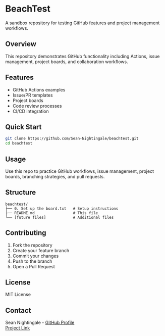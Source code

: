# BeachTest

A sandbox repository for testing GitHub features and project management workflows.

## Overview

This repository demonstrates GitHub functionality including Actions, issue management, project boards, and collaboration workflows.

## Features

- GitHub Actions examples
- Issue/PR templates
- Project boards
- Code review processes
- CI/CD integration

## Quick Start

```bash
git clone https://github.com/Sean-Nightingale/beachtest.git
cd beachtest
```

## Usage

Use this repo to practice GitHub workflows, issue management, project boards, branching strategies, and pull requests.

## Structure

```
beachtest/
├── 0. Set up the board.txt   # Setup instructions
├── README.md                 # This file
└── [future files]            # Additional files
```

## Contributing

1. Fork the repository
2. Create your feature branch
3. Commit your changes
4. Push to the branch
5. Open a Pull Request

## License

MIT License

## Contact

Sean Nightingale - [GitHub Profile](https://github.com/Sean-Nightingale)  
[Project Link](https://github.com/Sean-Nightingale/beachtest)